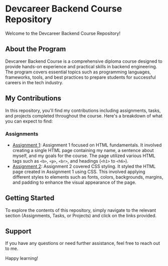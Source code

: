 # Devcareer Backend Course Repository

Welcome to the Devcareer Backend Course Repository!

## About the Program
Devcareer Backend Course is a comprehensive diploma course designed to provide hands-on experience and practical skills in backend engineering. The program covers essential topics such as programming languages, frameworks, tools, and best practices to prepare students for successful careers in the tech industry.

## My Contributions
In this repository, you'll find my contributions including assignments, tasks, and projects completed throughout the course. Here's a breakdown of what you can expect to find:

### Assignments
- [Assignment 1](link): Assignment 1 focused on HTML fundamentals. It involved creating a single HTML page containing my name, a sentence about myself, and my goals for the course. The page utilized various HTML tags such as `<b>`, `<p>`, `<br>`, and headings (`<h1>` to `<h6>`).
- [Assignment 2](link): Assignment 2 covered CSS styling. It styled the HTML page created in Assignment 1 using CSS. This involved applying different styles to elements such as fonts, colors, backgrounds, margins, and padding to enhance the visual appearance of the page.
<!-- - [Assignment 3](link): Description of assignment 3
- ... -->

<!-- ### Tasks
- [Task 1](link): Description of task 1
- [Task 2](link): Description of task 2
- [Task 3](link): Description of task 3
- ... -->

<!-- ### Projects
- [Project 1](link): Description of project 1
- [Project 2](link): Description of project 2
- [Project 3](link): Description of project 3
- ... -->

## Getting Started
To explore the contents of this repository, simply navigate to the relevant section (Assignments, Tasks, or Projects) and click on the links provided.

## Support
If you have any questions or need further assistance, feel free to reach out to me. 
<!-- via email at [your.email@example.com]. -->

Happy learning!
